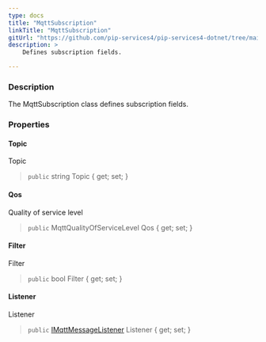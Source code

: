 ```yaml
---
type: docs
title: "MqttSubscription"
linkTitle: "MqttSubscription"
gitUrl: "https://github.com/pip-services4/pip-services4-dotnet/tree/main/pip-services4-postgres-dotnet"
description: >
    Defines subscription fields.

---
```


### Description

The MqttSubscription class defines subscription fields.

### Properties



#### Topic
Topic
> `public` string Topic { get; set; }
#### Qos
Quality of service level
> `public` MqttQualityOfServiceLevel Qos { get; set; }
#### Filter
Filter
> `public` bool Filter { get; set; }
#### Listener
Listener
> `public` [IMqttMessageListener](../imqtt_message_listener) Listener { get; set; }


